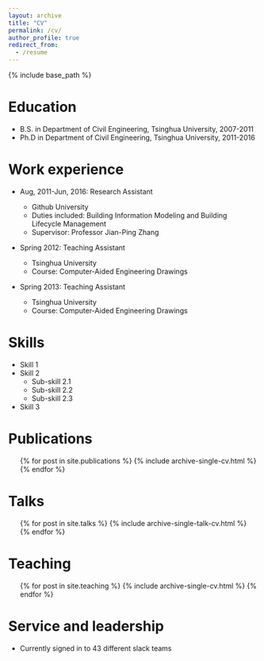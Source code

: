 ```yaml
---
layout: archive
title: "CV"
permalink: /cv/
author_profile: true
redirect_from:
  - /resume
---
```


{% include base_path %}

Education
======
* B.S. in Department of Civil Engineering, Tsinghua University, 2007-2011
* Ph.D in Department of Civil Engineering, Tsinghua University, 2011-2016

Work experience
======
* Aug, 2011-Jun, 2016: Research Assistant
  * Github University
  * Duties included: Building Information Modeling and Building Lifecycle Management
  * Supervisor: Professor Jian-Ping Zhang

* Spring 2012: Teaching Assistant
  * Tsinghua University
  * Course: Computer-Aided Engineering Drawings

* Spring 2013: Teaching Assistant
  * Tsinghua University
  * Course: Computer-Aided Engineering Drawings  

Skills
======
* Skill 1
* Skill 2
  * Sub-skill 2.1
  * Sub-skill 2.2
  * Sub-skill 2.3
* Skill 3

Publications
======
  <ul>{% for post in site.publications %}
    {% include archive-single-cv.html %}
  {% endfor %}</ul>
  
Talks
======
  <ul>{% for post in site.talks %}
    {% include archive-single-talk-cv.html %}
  {% endfor %}</ul>
  
Teaching
======
  <ul>{% for post in site.teaching %}
    {% include archive-single-cv.html %}
  {% endfor %}</ul>
  
Service and leadership
======
* Currently signed in to 43 different slack teams
